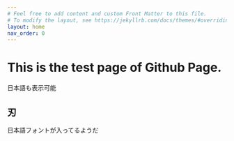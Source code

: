 ```yaml
---
# Feel free to add content and custom Front Matter to this file.
# To modify the layout, see https://jekyllrb.com/docs/themes/#overriding-theme-defaults
layout: home
nav_order: 0
---
```



# This is the test page of Github Page.  
日本語も表示可能
## 刃
日本語フォントが入ってるようだ